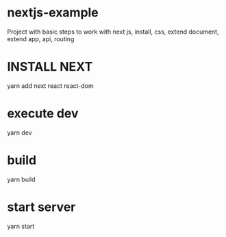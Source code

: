 # nextjs-example
Project with basic steps to work with next js, install, css, extend document, extend app, api, routing


# INSTALL NEXT 

yarn add next react react-dom

# execute dev 
yarn dev

# build
yarn build

# start server 
yarn start
